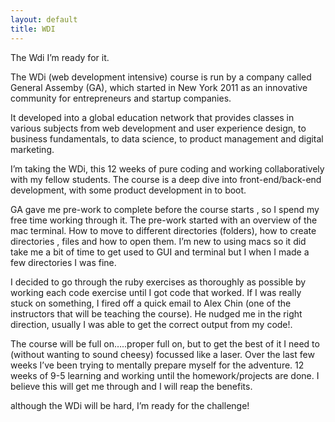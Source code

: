 ```yaml
---
layout: default
title: WDI
---
```

The Wdi I’m ready for it.

The WDi (web development intensive) course is run by a company called General Assemby (GA), which started in New York 2011 as an innovative community for entrepreneurs and startup companies.

It developed into a global education network that provides classes in various subjects from web development and user experience design, to business fundamentals, to data science, to product management and digital marketing.

I’m taking the WDi, this 12 weeks of pure coding and working collaboratively with my fellow students. The course is a deep dive into front-end/back-end development, with some product development in to boot.

GA gave me pre-work to complete before the course starts , so I spend my free time working through it. The pre-work started with an overview of the mac terminal. How to move to different directories (folders), how to create directories , files and how to open them. I’m new to using macs so it did take me a bit of time to get used to GUI and terminal but I when I made a few directories I was fine.

I decided to go through the ruby exercises as thoroughly as possible by working each code exercise until I got code that worked. If I was really stuck on something, I fired off a quick email to Alex Chin (one of  the instructors that will be teaching the course). He nudged me in the right direction, usually I was able to get the correct output from my code!.

 The course will be full on…..proper full on, but to get the best of it  I need to  (without wanting to sound cheesy) focussed like a laser.  Over the last few weeks I’ve been trying to mentally prepare myself for the adventure. 12 weeks of 9-5 learning and working until the homework/projects are done. I believe this will get me through and I will reap the benefits.

although the WDi will be hard, I’m ready for the challenge!
